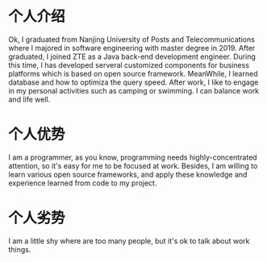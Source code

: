# 个人介绍

Ok, I graduated from Nanjing University of Posts and Telecommunications where I majored in software engineering with master degree in 2019. After graduated, I joined ZTE as a Java back-end development engineer. During this time, I has developed serveral customized components for business platforms which is based on open source framework. MeanWhile, I learned database and how to optimiza the query speed. After work, I like to engage in my personal activities such as camping or swimming. I can balance work and life well.

# 个人优势

I am a programmer, as you know, programming needs highly-concentrated attention, so it's easy for me to be focused at work. Besides, I am willing to learn various open source frameworks, and apply these knowledge and experience learned from code to my project. 

# 个人劣势

I am a little shy where are too many people, but it's ok to talk about work things.
